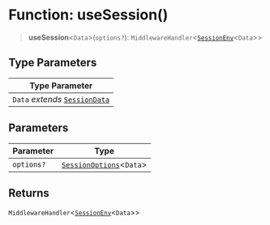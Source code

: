 # Function: useSession()

> **useSession**\<`Data`\>(`options?`): `MiddlewareHandler`\<[`SessionEnv`](../type-aliases/SessionEnv.md)\<`Data`\>\>

## Type Parameters

| Type Parameter |
| ------ |
| `Data` *extends* [`SessionData`](../type-aliases/SessionData.md) |

## Parameters

| Parameter | Type |
| ------ | ------ |
| `options?` | [`SessionOptions`](../interfaces/SessionOptions.md)\<`Data`\> |

## Returns

`MiddlewareHandler`\<[`SessionEnv`](../type-aliases/SessionEnv.md)\<`Data`\>\>
